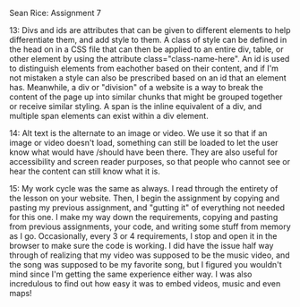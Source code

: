 Sean Rice: Assignment 7

13:   Divs and ids are attributes that can be given to different elements to help
      differentiate them, and add style to them. A class of style can be defined
      in the head on in a  CSS file that can then be applied to an entire div,
      table, or other element by using the attribute class="class-name-here".
      An id is used to distinguish elements from eachother based on their content,
      and if I'm not mistaken a style can also be prescribed based on an id that
      an element has.
      Meanwhile, a div or "division" of a website is a way to break the content
      of the page up into similar chunks that might be grouped together or receive
      similar styling. A span is the inline equivalent of a div, and multiple span
      elements can exist within a div element.

14:   Alt text is the alternate to an image or video. We use it so that if an image
      or video doesn't load, something can still be loaded to let the user know what
      would have /should have been there. They are also useful for accessibility
      and screen reader purposes, so that people who cannot see or hear the content
      can still know what it is.

15: My work cycle was the same as always. I read through the entirety of the lesson
    on your website. Then, I begin the assignment by copying and pasting my previous
    assignment, and "gutting it" of everything not needed for this one. I make my
    way down the requirements, copying and pasting from previous assignments, your
    code, and writing some stuff from memory as I go. Occasionally, every 3 or 4
    requirements, I stop and open it in the browser to make sure the code is working.
    I did have the issue half way through of realizing that my video was supposed
    to be the music video, and the song was supposed to be my favorite song, but
    I figured you wouldn't mind since I'm getting the same experience either way.
    I was also incredulous to find out how easy it was to embed videos, music and
    even maps!
